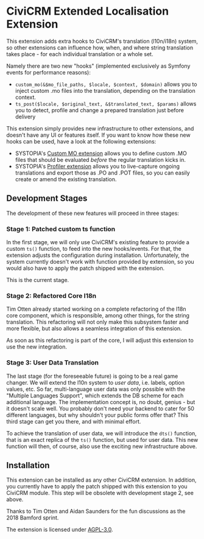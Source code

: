 # CiviCRM Extended Localisation Extension

This extension adds extra hooks to CiviCRM's translation (l10n/i18n) system, 
so other extensions can influence how, when, and where 
string translation takes place - for each individual translation or a whole set.

Namely there are two new "hooks" (implemented exclusively as Symfony events for performance reasons):
* ``custom_mo(&$mo_file_paths, $locale, $context, $domain)`` allows you to inject custom .mo 
files into the translation, depending on the translation context.
* ``ts_post($locale, $original_text, &$translated_text, $params)`` allows you to detect, profile and 
change a prepared translation just before delivery 

This extension simply provides new infrastructure to other extensions, and doesn't have any UI or features itself. 
If you want to know how these new hooks can be used, have a look at the following extensions:
* SYSTOPIA's [Custom MO extension](https://github.com/systopia/de.systopia.l10nmo) allows you to define
custom .MO files that should be evaluated *before* the regular translation kicks in. 
* SYSTOPIA's [Profiler extension](https://github.com/systopia/de.systopia.l10nprofiler) allows you to
live-capture ongoing translations and export those as .PO and .POT files, so you can easily create or amend
the existing translation.

## Development Stages

The development of these new features will proceed in three stages:

### Stage 1: Patched custom ts function

In the first stage, we will only use CiviCRM's existing feature to provide a custom ``ts()`` function,
to feed into the new hooks/events. For that, the extension adjusts the configuration during installation.
Unfortunately, the system currently doesn't work with function provided by extension, so you would also 
have to apply the patch shipped with the extension.

This is the current stage.

### Stage 2: Refactored Core I18n

Tim Otten already started working on a complete refactoring of the I18n core component, which is responsible, among other things,
for the string translation. This refactoring will not only make this subsystem faster and more flexible,
but also allows a seamless integration of this extension.

As soon as this refactoring is part of the core, I will adjust this extension to use the new integration.

### Stage 3: User Data Translation

The last stage (for the foreseeable future) is going to be a real game changer. We will extend the
l10n system to *user data*, i.e. labels, option values, etc. So far, multi-language user data was only
possible with the "Multiple Languages Support", which extends the DB scheme for each additional language. 
The implementation concept is, no doubt, genius - but it doesn't scale well. You probably don't need your
backend to cater for 50 different languages, but why shouldn't your public forms offer that? This third stage 
can get you there, and with minimal effort.

To achieve the translation of user data, we will introduce the ``dts()`` function, that is an exact
replica of the ``ts()`` function, but used for user data. This new function will then, of course, also use the 
exciting new infrastructure above.  

## Installation

This extension can be installed as any other CiviCRM extension. 
In addition, you currently have to apply the patch shipped with this extension to you CiviCRM 
module. This step will be obsolete with development stage 2, see above.  

Thanks to Tim Otten and Aidan Saunders for the fun discussions as the 2018 Bamford sprint. 

The extension is licensed under [AGPL-3.0](LICENSE.txt).
